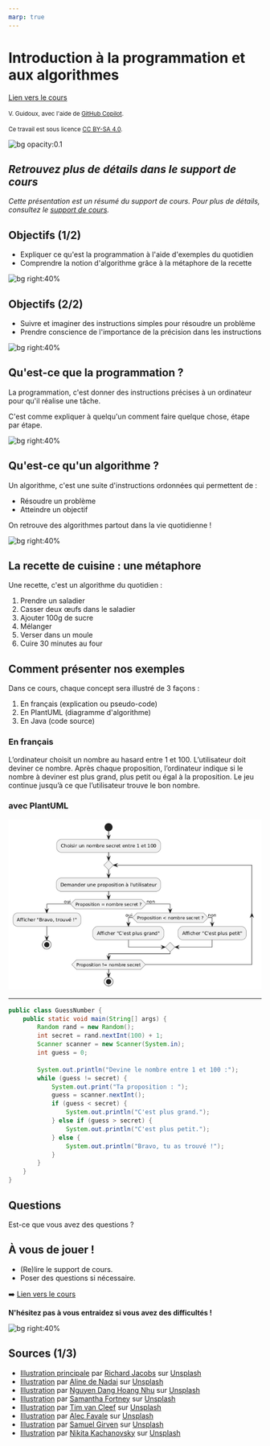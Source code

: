 ```yaml
---
marp: true
---
```


<!--
theme: custom-marp-theme
size: 16:9
paginate: true
author: V. Guidoux, avec l'aide de GitHub Copilot
title: HEIG-VD ProgIM Course - Introduction à la programmation et aux algorithmes
description: Introduction à la programmation et aux algorithmes pour l'unité d'enseignement ProgIM enseigné à la HEIG-VD, Suisse
url: https://heig-vd-prog-course.github.io/HEIG-VD-ProgIM-Course/01.02-introduction-a-la-programmation-et-aux-algorithmes/01-supports-de-cours/index.html
header: "**Introduction à la programmation et aux algorithmes**"
footer: '[**HEIG-VD**](https://heig-vd.ch) - [ProgIM 2025-2026](https://github.com/heig-vd-progserv-course/heig-vd-ProgIM-course) - [CC BY-SA 4.0](https://github.com/HEIG-VD-Prog-Course/HEIG-VD-ProgIM-Course/blob/main/LICENSE.md)'
headingDivider: 6
math: mathjax
-->

# Introduction à la programmation et aux algorithmes

<!--
_class: lead
_paginate: false
-->

[Lien vers le cours][cours]

<small>V. Guidoux, avec l'aide de
[GitHub Copilot](https://github.com/features/copilot).</small>

<small>Ce travail est sous licence [CC BY-SA 4.0][license].</small>

![bg opacity:0.1][illustration-principale]

## _Retrouvez plus de détails dans le support de cours_

<!-- _class: lead -->

_Cette présentation est un résumé du support de cours. Pour plus de détails,
consultez le [support de cours][cours]._

## Objectifs (1/2)

- Expliquer ce qu'est la programmation à l'aide d'exemples du quotidien
- Comprendre la notion d'algorithme grâce à la métaphore de la recette

![bg right:40%][illustration-objectifs]

## Objectifs (2/2)

- Suivre et imaginer des instructions simples pour résoudre un problème
- Prendre conscience de l'importance de la précision dans les instructions

![bg right:40%][illustration-objectifs]

## Qu'est-ce que la programmation ?

La programmation, c'est donner des instructions précises à un ordinateur pour
qu'il réalise une tâche.

C'est comme expliquer à quelqu'un comment faire quelque chose, étape par étape.

![bg right:40%][illustration-exemples-de-code]

## Qu'est-ce qu'un algorithme ?

Un algorithme, c'est une suite d'instructions ordonnées qui permettent de :

- Résoudre un problème
- Atteindre un objectif

On retrouve des algorithmes partout dans la vie quotidienne !

![bg right:40%][illustration-bibliographie-et-ressources]

## La recette de cuisine : une métaphore

Une recette, c'est un algorithme du quotidien :

1. Prendre un saladier
2. Casser deux œufs dans le saladier
3. Ajouter 100g de sucre
4. Mélanger
5. Verser dans un moule
6. Cuire 30 minutes au four

## Comment présenter nos exemples

Dans ce cours, chaque concept sera illustré de 3 façons :

1. En français (explication ou pseudo-code)
2. En PlantUML (diagramme d'algorithme)
3. En Java (code source)

### En français

L’ordinateur choisit un nombre au hasard entre 1 et 100. L’utilisateur doit
deviner ce nombre. Après chaque proposition, l’ordinateur indique si le nombre à
deviner est plus grand, plus petit ou égal à la proposition. Le jeu continue
jusqu’à ce que l’utilisateur trouve le bon nombre.

### avec PlantUML

![PlantUML](./images/guess-number.png)

---

```java
public class GuessNumber {
    public static void main(String[] args) {
        Random rand = new Random();
        int secret = rand.nextInt(100) + 1;
        Scanner scanner = new Scanner(System.in);
        int guess = 0;

        System.out.println("Devine le nombre entre 1 et 100 :");
        while (guess != secret) {
            System.out.print("Ta proposition : ");
            guess = scanner.nextInt();
            if (guess < secret) {
                System.out.println("C'est plus grand.");
            } else if (guess > secret) {
                System.out.println("C'est plus petit.");
            } else {
                System.out.println("Bravo, tu as trouvé !");
            }
        }
    }
}
```

## Questions

<!-- _class: lead -->

Est-ce que vous avez des questions ?

## À vous de jouer !

- (Re)lire le support de cours.
- Poser des questions si nécessaire.

➡️ [Lien vers le cours][cours]

**N'hésitez pas à vous entraidez si vous avez des difficultés !**

![bg right:40%][illustration-a-vous-de-jouer]

## Sources (1/3)

- [Illustration principale][illustration-principale] par
  [Richard Jacobs](https://unsplash.com/@rj2747) sur
  [Unsplash](https://unsplash.com/photos/grayscale-photo-of-elephants-drinking-water-8oenpCXktqQ)
- [Illustration][illustration-objectifs] par
  [Aline de Nadai](https://unsplash.com/@alinedenadai) sur
  [Unsplash](https://unsplash.com/photos/j6brni7fpvs)
- [Illustration][illustration-modalites-devaluation] par
  [Nguyen Dang Hoang Nhu](https://unsplash.com/@nguyendhn) sur
  [Unsplash](https://unsplash.com/photos/person-writing-on-white-paper-qDgTQOYk6B8)
- [Illustration][illustration-projet] par
  [Samantha Fortney](https://unsplash.com/@goldencoastgrams) sur
  [Unsplash](https://unsplash.com/photos/man-in-green-and-black-plaid-long-sleeve-shirt-holding-red-and-black-cordless-hand-drill-OGDyzpsTjyA)
- [Illustration][illustration-bibliographie-et-ressources] par
  [Tim van Cleef](https://unsplash.com/@_timvancleef) sur
  [Unsplash](https://unsplash.com/photos/wooden-ladder-by-bookshelves-1JBOZwuW7sI)
- [Illustration][illustration-exemples-de-code] par
  [Alec Favale](https://unsplash.com/@alecfavale) sur
  [Unsplash](https://unsplash.com/photos/man-wearing-gray-polo-shirt-beside-dry-erase-board-3V8xo5Gbusk)
- [Illustration][illustration-exercices] par
  [Samuel Girven](https://unsplash.com/@samuelgirven) sur
  [Unsplash](https://unsplash.com/photos/dumbbells-on-floor-VJ2s0c20qCo)
- [Illustration][illustration-a-vous-de-jouer] par
  [Nikita Kachanovsky](https://unsplash.com/@nkachanovskyyy) sur
  [Unsplash](https://unsplash.com/photos/white-sony-ps4-dualshock-controller-over-persons-palm-FJFPuE1MAOM)

<!-- URLs -->

[cours]:
	https://github.com/HEIG-VD-Prog-Course/HEIG-VD-ProgIM-Course/tree/main/01.02-introduction-a-la-programmation-et-aux-algorithmes
[license]:
	https://github.com/HEIG-VD-Prog-Course/HEIG-VD-ProgIM-Course/blob/main/LICENSE.md

<!-- Illustrations -->

[illustration-principale]:
	https://images.unsplash.com/photo-1517486430290-35657bdcef51?fit=crop&h=720
[illustration-objectifs]:
	https://images.unsplash.com/photo-1516389573391-5620a0263801?fit=crop&h=720
[illustration-modalites-devaluation]:
	https://images.unsplash.com/photo-1606326608606-aa0b62935f2b?fit=crop&h=720
[illustration-projet]:
	https://images.unsplash.com/photo-1608613304810-2d4dd52511a2?fit=crop&h=720
[illustration-bibliographie-et-ressources]:
	https://images.unsplash.com/photo-1554906493-4812e307243d?fit=crop&h=720
[illustration-exemples-de-code]:
	https://images.unsplash.com/photo-1532619675605-1ede6c2ed2b0?fit=crop&h=720
[illustration-exercices]:
	https://images.unsplash.com/photo-1576678927484-cc907957088c?fit=crop&h=720
[illustration-a-vous-de-jouer]:
	https://images.unsplash.com/photo-1509198397868-475647b2a1e5?fit=crop&h=720
